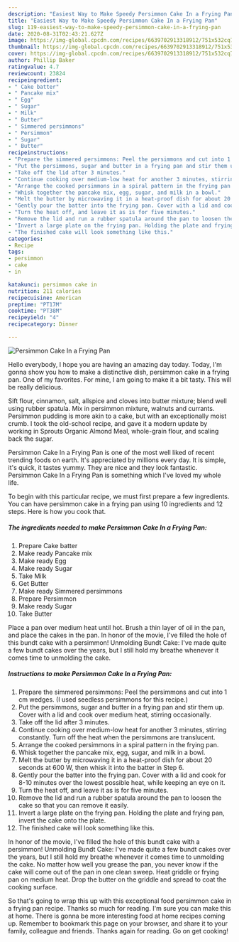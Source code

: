 ```yaml
---
description: "Easiest Way to Make Speedy Persimmon Cake In a Frying Pan"
title: "Easiest Way to Make Speedy Persimmon Cake In a Frying Pan"
slug: 119-easiest-way-to-make-speedy-persimmon-cake-in-a-frying-pan
date: 2020-08-31T02:43:21.627Z
image: https://img-global.cpcdn.com/recipes/6639702913318912/751x532cq70/persimmon-cake-in-a-frying-pan-recipe-main-photo.jpg
thumbnail: https://img-global.cpcdn.com/recipes/6639702913318912/751x532cq70/persimmon-cake-in-a-frying-pan-recipe-main-photo.jpg
cover: https://img-global.cpcdn.com/recipes/6639702913318912/751x532cq70/persimmon-cake-in-a-frying-pan-recipe-main-photo.jpg
author: Phillip Baker
ratingvalue: 4.7
reviewcount: 23824
recipeingredient:
- " Cake batter"
- " Pancake mix"
- " Egg"
- " Sugar"
- " Milk"
- " Butter"
- " Simmered persimmons"
- " Persimmon"
- " Sugar"
- " Butter"
recipeinstructions:
- "Prepare the simmered persimmons: Peel the persimmons and cut into 1 cm wedges. (I used seedless persimmons for this recipe.)"
- "Put the persimmons, sugar and butter in a frying pan and stir them up. Cover with a lid and cook over medium heat, stirring occasionally."
- "Take off the lid after 3 minutes."
- "Continue cooking over medium-low heat for another 3 minutes, stirring constantly. Turn off the heat when the persimmons are translucent."
- "Arrange the cooked persimmons in a spiral pattern in the frying pan."
- "Whisk together the pancake mix, egg, sugar, and milk in a bowl."
- "Melt the butter by microwaving it in a heat-proof dish for about 20 seconds at 600 W, then whisk it into the batter in Step 6."
- "Gently pour the batter into the frying pan. Cover with a lid and cook for 8-10 minutes over the lowest possible heat, while keeping an eye on it."
- "Turn the heat off, and leave it as is for five minutes."
- "Remove the lid and run a rubber spatula around the pan to loosen the cake so that you can remove it easily."
- "Invert a large plate on the frying pan. Holding the plate and frying pan, invert the cake onto the plate."
- "The finished cake will look something like this."
categories:
- Recipe
tags:
- persimmon
- cake
- in

katakunci: persimmon cake in 
nutrition: 211 calories
recipecuisine: American
preptime: "PT17M"
cooktime: "PT38M"
recipeyield: "4"
recipecategory: Dinner

---
```



![Persimmon Cake In a Frying Pan](https://img-global.cpcdn.com/recipes/6639702913318912/751x532cq70/persimmon-cake-in-a-frying-pan-recipe-main-photo.jpg)

Hello everybody, I hope you are having an amazing day today. Today, I'm gonna show you how to make a distinctive dish, persimmon cake in a frying pan. One of my favorites. For mine, I am going to make it a bit tasty. This will be really delicious.

Sift flour, cinnamon, salt, allspice and cloves into butter mixture; blend well using rubber spatula. Mix in persimmon mixture, walnuts and currants. Persimmon pudding is more akin to a cake, but with an exceptionally moist crumb. I took the old-school recipe, and gave it a modern update by working in Sprouts Organic Almond Meal, whole-grain flour, and scaling back the sugar.

Persimmon Cake In a Frying Pan is one of the most well liked of recent trending foods on earth. It's appreciated by millions every day. It is simple, it's quick, it tastes yummy. They are nice and they look fantastic. Persimmon Cake In a Frying Pan is something which I've loved my whole life.


To begin with this particular recipe, we must first prepare a few ingredients. You can have persimmon cake in a frying pan using 10 ingredients and 12 steps. Here is how you cook that.

<!--inarticleads1-->

##### The ingredients needed to make Persimmon Cake In a Frying Pan:

1. Prepare  Cake batter
1. Make ready  Pancake mix
1. Make ready  Egg
1. Make ready  Sugar
1. Take  Milk
1. Get  Butter
1. Make ready  Simmered persimmons
1. Prepare  Persimmon
1. Make ready  Sugar
1. Take  Butter


Place a pan over medium heat until hot. Brush a thin layer of oil in the pan, and place the cakes in the pan. In honor of the movie, I&#39;ve filled the hole of this bundt cake with a persimmon! Unmolding Bundt Cake: I&#39;ve made quite a few bundt cakes over the years, but I still hold my breathe whenever it comes time to unmolding the cake. 

<!--inarticleads2-->

##### Instructions to make Persimmon Cake In a Frying Pan:

1. Prepare the simmered persimmons: Peel the persimmons and cut into 1 cm wedges. (I used seedless persimmons for this recipe.)
1. Put the persimmons, sugar and butter in a frying pan and stir them up. Cover with a lid and cook over medium heat, stirring occasionally.
1. Take off the lid after 3 minutes.
1. Continue cooking over medium-low heat for another 3 minutes, stirring constantly. Turn off the heat when the persimmons are translucent.
1. Arrange the cooked persimmons in a spiral pattern in the frying pan.
1. Whisk together the pancake mix, egg, sugar, and milk in a bowl.
1. Melt the butter by microwaving it in a heat-proof dish for about 20 seconds at 600 W, then whisk it into the batter in Step 6.
1. Gently pour the batter into the frying pan. Cover with a lid and cook for 8-10 minutes over the lowest possible heat, while keeping an eye on it.
1. Turn the heat off, and leave it as is for five minutes.
1. Remove the lid and run a rubber spatula around the pan to loosen the cake so that you can remove it easily.
1. Invert a large plate on the frying pan. Holding the plate and frying pan, invert the cake onto the plate.
1. The finished cake will look something like this.


In honor of the movie, I&#39;ve filled the hole of this bundt cake with a persimmon! Unmolding Bundt Cake: I&#39;ve made quite a few bundt cakes over the years, but I still hold my breathe whenever it comes time to unmolding the cake. No matter how well you grease the pan, you never know if the cake will come out of the pan in one clean sweep. Heat griddle or frying pan on medium heat. Drop the butter on the griddle and spread to coat the cooking surface. 

So that's going to wrap this up with this exceptional food persimmon cake in a frying pan recipe. Thanks so much for reading. I'm sure you can make this at home. There is gonna be more interesting food at home recipes coming up. Remember to bookmark this page on your browser, and share it to your family, colleague and friends. Thanks again for reading. Go on get cooking!
